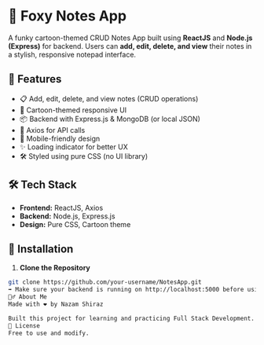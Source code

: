 # 📝 Foxy Notes App

A funky cartoon-themed CRUD Notes App built using **ReactJS** and **Node.js (Express)** for backend. Users can **add, edit, delete, and view** their notes in a stylish, responsive notepad interface.

## 🚀 Features

- 📋 Add, edit, delete, and view notes (CRUD operations)
- 🎨 Cartoon-themed responsive UI
- 📦 Backend with Express.js & MongoDB (or local JSON)
- 🔄 Axios for API calls
- 📱 Mobile-friendly design
- ✨ Loading indicator for better UX
- 🛠️ Styled using pure CSS (no UI library)

## 🛠️ Tech Stack

- **Frontend:** ReactJS, Axios
- **Backend:** Node.js, Express.js
- **Design:** Pure CSS, Cartoon theme


## 📂 Installation

1. **Clone the Repository**

```bash
git clone https://github.com/your-username/NotesApp.git 
➡️ Make sure your backend is running on http://localhost:5000 before using the frontend.
🙋‍♂️ About Me
Made with ❤️ by Nazam Shiraz

Built this project for learning and practicing Full Stack Development.
📄 License
Free to use and modify.
